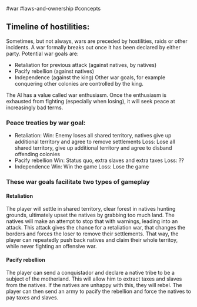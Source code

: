 #war #laws-and-ownership #concepts

## Timeline of hostilities:
Sometimes, but not always, wars are preceded by hostilities, raids or other incidents.
A war formally breaks out once it has been declared by either party. Potential war goals are:
- Retaliation for previous attack (against natives, by natives)
- Pacify rebellion (against natives)
- Independence (against the king)
Other war goals, for example conquering other colonies are controlled by the king.

The AI has a value called war enthusiasm. Once the enthusiasm is exhausted from fighting (especially when losing), it will seek peace at increasingly bad terms.

### Peace treaties by war goal:
- Retaliation:
	Win: Enemy loses all shared territory, natives give up additional territory and agree to remove settlements
	Loss: Lose all shared territory, give up additional territory and agree to disband offending colonies
- Pacify rebellion
  Win: Status quo, extra slaves and extra taxes
  Loss: ??
- Independence
  Win: Win the game
  Loss: Lose the game


### These war goals facilitate two types of gameplay
#### Retaliation
The player will settle in shared territory, clear forest in natives hunting grounds, ultimately upset the natives by grabbing too much land. The natives will make an attempt to stop that with warnings, leading into an attack. This attack gives the chance for a retaliation war, that changes the borders and forces the loser to remove their settlements. That way, the player can repeatedly push back natives and claim their whole territoy, while never fighting an offensive war.
#### Pacify rebellion
The player can send a conquistador and declare a native tribe to be a subject of the motherland. This will allow him to extract taxes and slaves from the natives. If the natives are unhappy with this, they will rebel. The player can then send an army to pacify the rebellion and force the natives to pay taxes and slaves.

